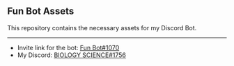 ## Fun Bot Assets
This repository contains the necessary assets for my Discord Bot.

---
- Invite link for the bot: [Fun Bot#1070](https://biology-science.github.io/FunBot/Invite)
- My Discord: [BIOLOGY SCIENCE#1756](https://discordapp.com/users/580322451729154049)
